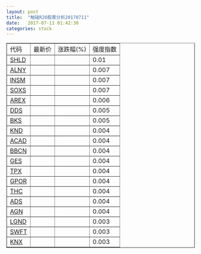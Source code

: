 ```yaml
---
layout: post
title:  "触碰R20股票分析20170711"
date:   2017-07-11 01:42:30
categories: stock
---
```

<script type="text/javascript">
var stockList = []
stockList.push('gb_shld');
stockList.push('gb_alny');
stockList.push('gb_insm');
stockList.push('gb_soxs');
stockList.push('gb_arex');
stockList.push('gb_dds');
stockList.push('gb_bks');
stockList.push('gb_knd');
stockList.push('gb_acad');
stockList.push('gb_bbcn');
stockList.push('gb_ges');
stockList.push('gb_tpx');
stockList.push('gb_gpor');
stockList.push('gb_thc');
stockList.push('gb_ads');
stockList.push('gb_agn');
stockList.push('gb_lgnd');
stockList.push('gb_swft');
stockList.push('gb_knx');
</script>

<table border="1">
 <tr>
 <td>代码</td>
  <td>最新价</td>
  <td>涨跌幅(%)</td>
 <td>强度指数</td>
</tr>
  <tr id="shld"><td><a href="http://stock.finance.sina.com.cn/usstock/quotes/SHLD.html" target="_blank">SHLD</a></td><td></td><td></td><td>0.01</td></tr>
  <tr id="alny"><td><a href="http://stock.finance.sina.com.cn/usstock/quotes/ALNY.html" target="_blank">ALNY</a></td><td></td><td></td><td>0.007</td></tr>
  <tr id="insm"><td><a href="http://stock.finance.sina.com.cn/usstock/quotes/INSM.html" target="_blank">INSM</a></td><td></td><td></td><td>0.007</td></tr>
  <tr id="soxs"><td><a href="http://stock.finance.sina.com.cn/usstock/quotes/SOXS.html" target="_blank">SOXS</a></td><td></td><td></td><td>0.007</td></tr>
  <tr id="arex"><td><a href="http://stock.finance.sina.com.cn/usstock/quotes/AREX.html" target="_blank">AREX</a></td><td></td><td></td><td>0.006</td></tr>
  <tr id="dds"><td><a href="http://stock.finance.sina.com.cn/usstock/quotes/DDS.html" target="_blank">DDS</a></td><td></td><td></td><td>0.005</td></tr>
  <tr id="bks"><td><a href="http://stock.finance.sina.com.cn/usstock/quotes/BKS.html" target="_blank">BKS</a></td><td></td><td></td><td>0.005</td></tr>
  <tr id="knd"><td><a href="http://stock.finance.sina.com.cn/usstock/quotes/KND.html" target="_blank">KND</a></td><td></td><td></td><td>0.004</td></tr>
  <tr id="acad"><td><a href="http://stock.finance.sina.com.cn/usstock/quotes/ACAD.html" target="_blank">ACAD</a></td><td></td><td></td><td>0.004</td></tr>
  <tr id="bbcn"><td><a href="http://stock.finance.sina.com.cn/usstock/quotes/BBCN.html" target="_blank">BBCN</a></td><td></td><td></td><td>0.004</td></tr>
  <tr id="ges"><td><a href="http://stock.finance.sina.com.cn/usstock/quotes/GES.html" target="_blank">GES</a></td><td></td><td></td><td>0.004</td></tr>
  <tr id="tpx"><td><a href="http://stock.finance.sina.com.cn/usstock/quotes/TPX.html" target="_blank">TPX</a></td><td></td><td></td><td>0.004</td></tr>
  <tr id="gpor"><td><a href="http://stock.finance.sina.com.cn/usstock/quotes/GPOR.html" target="_blank">GPOR</a></td><td></td><td></td><td>0.004</td></tr>
  <tr id="thc"><td><a href="http://stock.finance.sina.com.cn/usstock/quotes/THC.html" target="_blank">THC</a></td><td></td><td></td><td>0.004</td></tr>
  <tr id="ads"><td><a href="http://stock.finance.sina.com.cn/usstock/quotes/ADS.html" target="_blank">ADS</a></td><td></td><td></td><td>0.004</td></tr>
  <tr id="agn"><td><a href="http://stock.finance.sina.com.cn/usstock/quotes/AGN.html" target="_blank">AGN</a></td><td></td><td></td><td>0.004</td></tr>
  <tr id="lgnd"><td><a href="http://stock.finance.sina.com.cn/usstock/quotes/LGND.html" target="_blank">LGND</a></td><td></td><td></td><td>0.003</td></tr>
  <tr id="swft"><td><a href="http://stock.finance.sina.com.cn/usstock/quotes/SWFT.html" target="_blank">SWFT</a></td><td></td><td></td><td>0.003</td></tr>
  <tr id="knx"><td><a href="http://stock.finance.sina.com.cn/usstock/quotes/KNX.html" target="_blank">KNX</a></td><td></td><td></td><td>0.003</td></tr>
</table>
